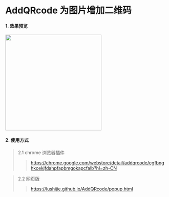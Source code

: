 # AddQRcode 为图片增加二维码

#### 1. 效果预览

<img src="https://p0.meituan.net/travelcube/9d4417bfef8e5002f209df137ab7070e423528.png" width="300">


#### 2. 使用方式
  > 2.1 chrome 浏览器插件 
  >> https://chrome.google.com/webstore/detail/addqrcode/cgfbnghkcekjfdahpfapbmgokapcfalb?hl=zh-CN
  
  > 2.2 网页版  
  >> https://lushijie.github.io/AddQRcode/popup.html 

